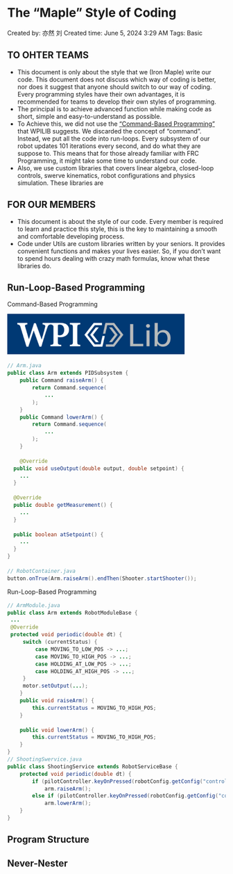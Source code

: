 # The “Maple” Style of Coding

Created by: 亦然 刘
Created time: June 5, 2024 3:29 AM
Tags: Basic

## TO OHTER TEAMS

- This document is only about the style that we (Iron Maple) write our code.  This document does not discuss which way of coding is better, nor does it suggest that anyone should switch to our way of coding.  Every programming styles have their own advantages, it is recommended for teams to develop their own styles of programming.
- The principal is to achieve advanced function while making code as short, simple and easy-to-understand as possible.
- To Achieve this, we did not use the [“Command-Based Programming”](https://docs.wpilib.org/en/stable/docs/software/commandbased/index.html) that WPILIB suggests.  We discarded the concept of “command”.  Instead, we put all the code into run-loops.  Every subsystem of our robot updates 101 iterations every second, and do what they are suppose to.   This means that for those already familiar with FRC Programming, it might take some time to understand our code.
- Also, we use custom libraries that covers linear algebra, closed-loop controls, swerve kinematics, robot configurations and physics simulation.  These libraries are

## FOR OUR MEMBERS

- This document is about the style of our code.  Every member is required to learn and practice this style, this is the key to maintaining a smooth and comfortable developing process.
- Code under Utils are custom libraries written by your seniors.  It provides convenient functions and makes your lives easier.  So, if you don’t want to spend hours dealing with crazy math formulas, know what these libraries do.

## Run-Loop-Based Programming

Command-Based Programming

![Untitled](The%20%E2%80%9CMaple%E2%80%9D%20Style%20of%20Coding%20639c7b8d9f0748c1a191f75358152093/Untitled.png)

```java
// Arm.java
public class Arm extends PIDSubsystem {
	public Command raiseArm() {
		return Command.sequence(
			...
		);
	}
	public Command lowerArm() {
		return Command.sequence(
			...
		);
	}
	
	@Override
  public void useOutput(double output, double setpoint) {
    ...
  }

  @Override
  public double getMeasurement() {
    ...
  }

  public boolean atSetpoint() {
    ...
  }
}

// RobotContainer.java
button.onTrue(Arm.raiseArm().endThen(Shooter.startShooter());
```

Run-Loop-Based Programming

```java
// ArmModule.java
public class Arm extends RobotModuleBase {
 ...
 @Override
 protected void periodic(double dt) {
	 switch (currentStatus) {
		 case MOVING_TO_LOW_POS -> ...;
		 case MOVING_TO_HIGH_POS -> ...;
		 case HOLDING_AT_LOW_POS -> ...;
		 case HOLDING_AT_HIGH_POS -> ...;
	 }
	 motor.setOutput(...);
	}
	public void raiseArm() {
		this.currentStatus = MOVING_TO_HIGH_POS;
	}
	
	public void lowerArm() {
		this.currentStatus = MOVING_TO_HIGH_POS;
	}
}
// ShootingSwervice.java
public class ShootingService extends RobotServiceBase {
	protected void periodic(double dt) {
		if (pilotController.keyOnPressed(robotConfig.getConfig("controls/raiseArmButtonID")) 
			arm.raiseArm();
		else if (pilotController.keyOnPressed(robotConfig.getConfig("controls/lowerArmButtonID")) 
			arm.lowerArm();
	}
}
```

## Program Structure

## Never-Nester